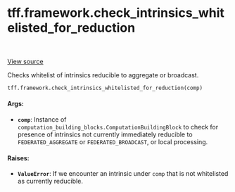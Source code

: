 <div itemscope itemtype="http://developers.google.com/ReferenceObject">
<meta itemprop="name" content="tff.framework.check_intrinsics_whitelisted_for_reduction" />
<meta itemprop="path" content="Stable" />
</div>

# tff.framework.check_intrinsics_whitelisted_for_reduction

<table class="tfo-notebook-buttons tfo-api" align="left">
</table>

<a target="_blank" href="http://github.com/tensorflow/federated/tree/master/tensorflow_federated/python/core/impl/tree_analysis.py">View
source</a>

Checks whitelist of intrinsics reducible to aggregate or broadcast.

```python
tff.framework.check_intrinsics_whitelisted_for_reduction(comp)
```

<!-- Placeholder for "Used in" -->

#### Args:

*   <b>`comp`</b>: Instance of
    `computation_building_blocks.ComputationBuildingBlock` to check for presence
    of intrinsics not currently immediately reducible to `FEDERATED_AGGREGATE`
    or `FEDERATED_BROADCAST`, or local processing.

#### Raises:

*   <b>`ValueError`</b>: If we encounter an intrinsic under `comp` that is not
    whitelisted as currently reducible.
